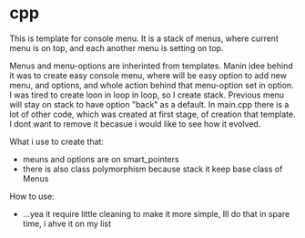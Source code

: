 # cpp

This is template for console menu.
It is a stack of menus, where current menu is on top, and each another menu is setting on top.

Menus and menu-options are inherinted from templates.
Manin idee behind it was to create easy console menu, where will be easy option to add new menu, and options,
and whole action behind that menu-option set in option.
I was tired to create loon in loop in loop, so I create stack. Previous menu will stay on stack to have option "back" as a default.
In main.cpp there is a lot of other code, which was created at first stage, of creation that template.
I dont want to remove it becasue i would like to see how it evolved.

What i use to create that:
+ meuns and options are on smart_pointers
+ there is also class polymorphism because stack it keep base class of Menus

How to use:
+  ...yea it require little cleaning to make it more simple, Ill do that in spare time, i ahve it on my list
